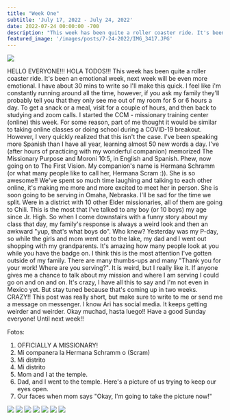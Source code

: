 ```yaml
---
title: "Week One"
subtitle: 'July 17, 2022 - July 24, 2022'
date: 2022-07-24 00:00:00 -700
description: "This week has been quite a roller coaster ride. It's been an emotional week, next week will be even more emotional. I have about 30 mins to write so I'll make this quick."
featured_image: '/images/posts/7-24-2022/IMG_3417.JPG'
---
```

![](/images/posts/7-24-2022/IMG_3417.JPG)

HELLO EVERYONE!!! HOLA TODOS!!!
This week has been quite a roller coaster ride. It's been an emotional week, next week will be even more emotional. I have about 30 mins to write so I'll make this quick.
I feel like i'm constantly running around all the time, however, if you ask my family they'll probably tell you that they only see me out of my room for 5 or 6 hours a day. To get a snack or a meal, visit for a couple of hours, and then back to studying and zoom calls.
I started the CCM - missionary training center (online) this week. For some reason, part of me thought it would be similar to taking online classes or doing school during a COVID-19 breakout. However, I very quickly realized that this isn't the case. I've been speaking more Spanish than I have all year, learning almost 50 new words a day. I've (after hours of practicing with my wonderful companion) memorized The Missionary Purpose and Moroni 10:5, in English and Spanish. Phew, now going on to The First Vision.
My companion's name is Hermana Schramm (or what many people like to call her, Hermana Scram :)). She is so awesome!! We've spent so much time laughing and talking to each other online, it's making me more and more excited to meet her in person. She is soon going to be serving in Omaha, Nebraska. I'll be sad for the time we split.
Were in a district with 10 other Elder missionaries, all of them are going to Chili. This is the most that I've talked to any boy (or 10 boys) my age since Jr. High. So when I come downstairs with a funny story about my class that day, my family's response is always a weird look and then an awkward "yup, that's what boys do". Who knew?
Yesterday was my P-day, so while the girls and mom went out to the lake, my dad and I went out shopping with my grandparents. It's amazing how many people look at you while you have the badge on. I think this is the most attention I've gotten outside of my family. There are many thumbs-ups and many "Thank you for your work! Where are you serving?". It is weird, but I really like it. If anyone gives me a chance to talk about my mission and where I am serving I could go on and on and on. It's crazy, I have all this to say and I'm not even in Mexico yet. But stay tuned because that's coming up in two weeks. CRAZY!!
This post was really short, but make sure to write to me or send me a message on messenger. I know Ari has social media. It keeps getting weirder and weirder. Okay muchad, hasta luego!! Have a good Sunday everyone! Until next week!!

Fotos:
1. OFFICIALLY A MISSIONARY!
2. Mi companera la Hermana Schramm o (Scram)
3. Mi distrito
4. Mi distrito
5. Mom and I at the temple.
6. Dad, and I went to the temple. Here's a picture of us trying to keep our eyes open.
7. Our faces when mom says "Okay, I'm going to take the picture now!"
<div class="gallery" data-columns="4">
    <img src="/images/posts/7-24-2022/IMG_3417.JPG">
    <img src="/images/posts/7-24-2022/20220722_161939.jpg">
    <img src="/images/posts/7-24-2022/293240872_5181524808630939_1592598848938370083_n.jpg">
    <img src="/images/posts/7-24-2022/293466409_1150832302315182_3590935535481972079_n.jpg">
    <img src="/images/posts/7-24-2022/PXL_20220723_150248695.jpg">
    <img src="/images/posts/7-24-2022/PXL_20220723_150656634.jpg">
    <img src="/images/posts/7-24-2022/PXL_20220722_204352003.jpg">
</div>
